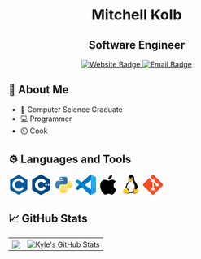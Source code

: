 <!-- Header Information -->
<div id="header" align="center">
    <h1>Mitchell Kolb</h1>
    <h2>Software Engineer</h2>
    <div id="badges">
        <a href="https://Mitchell-kolb.github.io" target="_blank">
            <img
                src="https://img.shields.io/badge/Website-gray?style=for-the-badge&logo=safari&logoColor=white"
                alt="Website Badge"/>
        </a>
<!--         <a href="https://www.linkedin.com/in/mitchell-kolb-ab8168252/" target="_blank">
            <img
                src="https://img.shields.io/badge/LinkedIn-blue?style=for-the-badge&logo=linkedin&logoColor=white"
                alt="LinkedIn Badge"/>
        </a> -->
        <a href="mailto: mitchell.kolb@wsu.edu" target="_blank">
            <img
                src="https://img.shields.io/badge/Contact Me-orange?style=for-the-badge&logo=minutemailer&logoColor=white"
                alt="Email Badge"/>
        </a>
    </div>
</div>


<!-- Intro -->

## 👤 About Me

- 🏫 Computer Science Graduate
- 💻 Programmer
- ⏲️ Cook

## ⚙️ Languages and Tools

<div>
    <img src="https://github.com/devicons/devicon/blob/master/icons/c/c-plain.svg"
        title="c" alt="c"
        width="40" height="40" />
    <img src="https://github.com/devicons/devicon/blob/master/icons/cplusplus/cplusplus-plain.svg"
        title="C++" alt="C++"
        width="40" height="40" />
    <img src="https://github.com/devicons/devicon/blob/master/icons/python/python-original.svg"
        title="python" alt="python"
        width="40" height="40" />
    <img src="https://github.com/devicons/devicon/blob/master/icons/vscode/vscode-original.svg"
        title="vscode" alt="vscode"
        width="40" height="40" />
    <img src="https://github.com/devicons/devicon/blob/master/icons/apple/apple-original.svg"
        title="MacOS" alt="MacOS"
        width="40" height="40" />
    <img src="https://github.com/devicons/devicon/blob/master/icons/linux/linux-original.svg"
        title="linux" alt="linux"
        width="40" height="40" />
    <img src="https://github.com/devicons/devicon/blob/master/icons/git/git-original.svg"
        title="git" alt="git"
        width="40" height="40" />
</div>

## 📈 GitHub Stats

<div align="center">
    <table>
    <tr>
        <td>
            <a href="https://github.com/Mitchell-kolb/">
                <img
                    align="center"
                    src="https://github-readme-stats.vercel.app/api/top-langs/?username=Mitchell-kolb&hide=html,tcl,jupyter%20notebook&title_color=ffffff&text_color=c9cacc&icon_color=2bbc8a&bg_color=1d1f21&layout=compact&langs_count=10"
                />
            </a>
            <td>
            <a href="https://github.com/Mitchell-kolb/">
                <img
                    align="center"
                    src="https://github-readme-stats.vercel.app/api?username=Mitchell-kolb&show_icons=true&line_height=27&count_private=true&title_color=ffffff&text_color=c9cacc&icon_color=2bbc8a&bg_color=1d1f21"
                    alt="Kyle's GitHub Stats"
                />
            </a>
        </td>
    </tr>
    </table>
</div>
